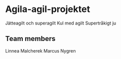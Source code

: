 # Agila-agil-projektet
Jätteagilt och superagilt
Kul med agilt
Supertråkigt ju

Team members
------------
Linnea Malcherek
Marcus Nygren